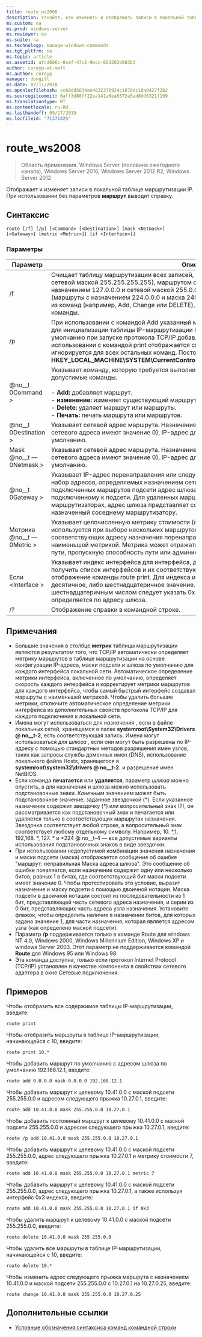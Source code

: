 ```yaml
---
title: route_ws2008
description: Узнайте, как изменять и отображать записи в локальной таблице маршрутизации IP.
ms.custom: na
ms.prod: windows-server
ms.reviewer: na
ms.suite: na
ms.technology: manage-windows-commands
ms.tgt_pltfrm: na
ms.topic: article
ms.assetid: afcd666c-0cef-47c2-9bcc-02d202b983b3
author: coreyp-at-msft
ms.author: coreyp
manager: dongill
ms.date: 07/11/2018
ms.openlocfilehash: cc68dd5634ae4832376924c1678dc10a0427f2b2
ms.sourcegitcommit: 6aff3d88ff22ea141a6ea6572a5ad8dd6321f199
ms.translationtype: MT
ms.contentlocale: ru-RU
ms.lasthandoff: 09/27/2019
ms.locfileid: "71371425"
---
```

# <a name="route_ws2008"></a>route_ws2008

>Область применения. Windows Server (половина ежегодного канала), Windows Server 2016, Windows Server 2012 R2, Windows Server 2012

Отображает и изменяет записи в локальной таблице маршрутизации IP. При использовании без параметров **маршрут** выводит справку.   

## <a name="syntax"></a>Синтаксис  
```  
route [/f] [/p] [<Command> [<Destination>] [mask <Netmask>] [<Gateway>] [metric <Metric>]] [if <Interface>]]  
```  

### <a name="parameters"></a>Параметры  

|Параметр|Описание|  
|-------|--------|  
|/f|Очищает таблицу маршрутизации всех записей, не являющихся маршрутами узла (маршруты с сетевой маской 255.255.255.255), маршрутом сети замыкания на себя (маршруты с назначением 127.0.0.0 и сетевой маской 255.0.0.0) или маршрутом многоадресной рассылки (маршруты с назначением 224.0.0.0 и маска 240.0.0.0). Если используется в сочетании с одной из команд (например, Add, Change или DELETE), таблица удаляется перед выполнением команды.|  
|/p|При использовании с командой Add указанный маршрут добавляется в реестр и используется для инициализации таблицы IP-маршрутизации при каждом запуске протокола TCP/IP. По умолчанию при запуске протокола TCP/IP добавленные маршруты не сохраняются. При использовании с командой print отображается список постоянных маршрутов. Этот параметр игнорируется для всех остальных команд. Постоянные маршруты хранятся в папке реестра **HKEY_LOCAL_MACHINE\SYSTEM\CurrentControlSet\Services\Tcpip\Parameters\PersistentRoutes**.|  
|@no__t 0Command >|Указывает команду, которую требуется выполнить. В следующей таблице перечислены допустимые команды.<br /><br />-   **Add:** добавляет маршрут.<br />-   **изменение:** изменяет существующий маршрут.<br />-   **Delete:** удаляет маршрут или маршруты.<br />-   **Печать:** печать маршрута или маршрутов.|  
|@no__t 0Destination >|Указывает сетевой адрес маршрута. Назначением может быть IP-адрес сети (где биты узла сетевого адреса имеют значение 0), IP-адрес для маршрута узла или 0.0.0.0 для маршрута по умолчанию.|  
|Mask @no__t — 0Netmask >|Указывает сетевой адрес маршрута. Назначением может быть IP-адрес сети (где биты узла сетевого адреса имеют значение 0), IP-адрес для маршрута узла или 0.0.0.0 для маршрута по умолчанию.|  
|@no__t 0Gateway >|Указывает IP-адрес перенаправления или следующего прыжка, по которому можно получить набор адресов, определяемых назначением сети и маской подсети. Для локально подключенных маршрутов подсети адрес шлюза — это IP-адрес, назначенный интерфейсу, подключенному к подсети. Для удаленных маршрутов, доступных на одном или нескольких маршрутизаторах, адрес шлюза представляет собой напрямую достижимый IP-адрес, назначенный соседнему маршрутизатору.|  
|Метрика @no__t — 0Metric >|Указывает целочисленную метрику стоимости (от 1 до 9999) для маршрута, который используется при выборе нескольких маршрутов в таблице маршрутизации, наиболее точно соответствующих адресу назначения перенаправляемого пакета. Выбирается маршрут с наименьшей метрикой. Метрика может отражать число прыжков, скорость пути, надежность пути, пропускную способность пути или административные свойства.|  
|Если \<Interface >|Указывает индекс интерфейса для интерфейса, для которого целевой объект доступен. Чтобы получить список интерфейсов и их соответствующих индексов интерфейсов, используйте отображение команды route print. Для индекса интерфейса можно использовать либо десятичное, либо шестнадцатеричное значение. Для шестнадцатеричных значений перед шестнадцатеричным числом следует указать 0x. Если параметр if опущен, интерфейс определяется по адресу шлюза.|  
|/?|Отображение справки в командной строке.|  

## <a name="remarks"></a>Примечания  
- Большие значения в столбце **метрик** таблицы маршрутизации являются результатом того, что TCP/IP автоматически определяет метрику маршрутов в таблице маршрутизации на основе конфигурации IP-адреса, маски подсети и шлюза по умолчанию для каждого интерфейса локальной сети. Автоматическое определение метрики интерфейса, включенное по умолчанию, определяет скорость каждого интерфейса и корректирует метрики маршрутов для каждого интерфейса, чтобы самый быстрый интерфейс создавал маршруты с наименьшей метрикой. Чтобы удалить большие метрики, отключите автоматическое определение метрики интерфейса из дополнительных свойств протокола TCP/IP для каждого подключения к локальной сети.  
- Имена могут использоваться для *назначения* , если в файле локальных сетей, хранящемся в папке <strong>systemroot\System32\Drivers @ no__t-2</strong>, есть соответствующая запись. Имена могут использоваться для *шлюза* , если они могут быть разрешены по IP-адресу с помощью стандартных методов разрешения имен узлов, таких как запросы службы доменных имен (DNS), использование локального файла Hosts, хранящегося в <strong>systemroot\system32\drivers @ no__t-2.</strong> и разрешение имен NetBIOS.  
- Если команда **печатается** или **удаляется**, параметр *шлюза* можно опустить, а для назначения и шлюза можно использовать подстановочные знаки. *Конечным* значением может быть подстановочное значение, заданное звездочкой (*). Если указанное назначение содержит звездочку (\*) или вопросительный знак (?), он рассматривается как подстановочный знак и печатается или удаляется только в соответствующих маршрутах назначения. Звездочка соответствует любой строке, а вопросительный знак соответствует любому отдельному символу. Например, 10. \*,1, 192,168. \*, 127. \* и \*224 @ no__t-4 — все допустимые варианты использования подстановочных знаков в виде звездочки.  
- При использовании недопустимой комбинации значения назначения и маски подсети (маска) отображается сообщение об ошибке "маршрут: неправильная Маска адреса шлюза". Это сообщение об ошибке появляется, если назначение содержит одну или несколько битов, равных 1 в битах, где соответствующий бит маски подсети имеет значение 0. Чтобы протестировать это условие, выразит назначение и маску подсети с помощью двоичной нотации. Маска подсети в двоичной нотации состоит из последовательности из 1 бит, представляющей часть сетевого адреса назначения, и серии из 0 бит, представляющих часть адреса узла назначения. Установите флажок, чтобы определить наличие в назначении битов, для которых задано значение 1, для части назначения, которая является адресом узла (как определено маской подсети).  
- Параметр **/p** поддерживается только в команде Route для windows NT 4,0, Windows 2000, Windows Millennium Edition, Windows XP и windows Server 2003. Этот параметр не поддерживается командой **Route** для Windows 95 или Windows 98.  
- Эта команда доступна, только если протокол Internet Protocol (TCP/IP) установлен в качестве компонента в свойствах сетевого адаптера в окне Сетевые подключения.  

## <a name="BKMK_Examples"></a>Примеров  
Чтобы отобразить все содержимое таблицы IP-маршрутизации, введите:  
```  
route print  
```  
Чтобы отобразить маршруты в таблице IP-маршрутизации, начинающейся с 10, введите:  
```  
route print 10.*  
```  
Чтобы добавить маршрут по умолчанию с адресом шлюза по умолчанию 192.168.12.1, введите:  
```  
route add 0.0.0.0 mask 0.0.0.0 192.168.12.1  
```  
Чтобы добавить маршрут к целевому 10.41.0.0 с маской подсети 255.255.0.0 и адресом следующего прыжка 10.27.0.1, введите:  
```  
route add 10.41.0.0 mask 255.255.0.0 10.27.0.1  
```  
Чтобы добавить постоянный маршрут к целевому 10.41.0.0 с маской подсети 255.255.0.0 и адресом следующего прыжка 10.27.0.1, введите:  
```  
route /p add 10.41.0.0 mask 255.255.0.0 10.27.0.1  
```  
Чтобы добавить маршрут к целевому 10.41.0.0 с маской подсети 255.255.0.0, адрес следующего прыжка 10.27.0.1 и метрику стоимости 7, введите:  
```  
route add 10.41.0.0 mask 255.255.0.0 10.27.0.1 metric 7  
```  
Чтобы добавить маршрут к целевому 10.41.0.0 с маской подсети 255.255.0.0, адрес следующего прыжка 10.27.0.1, а также используя интерфейс 0x3 индекса, введите:  
```  
route add 10.41.0.0 mask 255.255.0.0 10.27.0.1 if 0x3  
```  
Чтобы удалить маршрут к целевому 10.41.0.0 с маской подсети 255.255.0.0, введите:  
```  
route delete 10.41.0.0 mask 255.255.0.0  
```  
Чтобы удалить все маршруты в таблице IP-маршрутизации, начинающейся с 10, введите:  
```  
route delete 10.*  
```  
Чтобы изменить адрес следующего прыжка маршрута с назначением 10.41.0.0 и маской подсети 255.255.0.0 с 10.27.0.1 на 10.27.0.25, введите:  
```  
route change 10.41.0.0 mask 255.255.0.0 10.27.0.25  
```  

## <a name="additional-references"></a>Дополнительные ссылки  
-   [Условные обозначения синтаксиса команд командной строки](command-line-syntax-key.md)  
